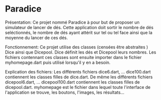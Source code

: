 # Paradice

Présentation:
Ce projet nommé Paradice à pour but de proposer un simulateur de lancer de dés.
Cette application doit sortir le nombre de dés seléctionnés, le nombre de dés ayant attérit sur tel ou tel face ainsi que la moyenne du lancer de ces dés.

Fonctionnement:
Ce projet utilise des classes (censées être abstraites ) Dice ainsi que Dicepool. Dice définit les dés et Dicepool leurs nombres.
Les fichiers contennant ces classes sont ensuite importer dans le fichier myhomepage.dart puis utilisé lorsqu'il y en a besoin.

Explication des fichiers:
Les différents fichiers dice6.dart, ... dice100.dart contiennent les classes filles de dice.dart.
De même les différents fichiers dicepool6.dart, ... dicepool100.dart contiennent les classes filles de dicepool.dart.
myhomepage est le fichier dans lequel toute l'interface de l'application se trouve, les boutons, l'images, les résultats...
